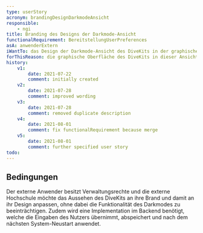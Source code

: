 ```yaml
---
type: userStory
acronym: brandingDesignDarkmodeAnsicht
responsible:
    - ngi
title: Branding des Designs der Darkmode-Ansicht
functionalRequirement: BereitstellungUserPreferences
asA: anwenderExtern
iWantTo: das Design der Darkmode-Ansicht des DiveKits in der graphischen Oberfläche ändern
forThisReason: die graphische Oberfläche des DiveKits in dieser Ansicht an die Farben meiner Hochschule angepasst sind
history:
    v1:
        date: 2021-07-22
        comment: initially created
    v2:
        date: 2021-07-28
        comment: improved wording
    v3:
        date: 2021-07-28
        comment: removed duplicate description
    v4:
        date: 2021-08-01
        comment: fix functionalRequirement because merge
    v5:
        date: 2021-08-01
        comment: further specified user story
todo: 
---
```


## Bedingungen
Der externe Anwender besitzt Verwaltungsrechte und die externe Hochschule möchte das Aussehen des DiveKits an ihre Brand und damit an ihr Design anpassen, ohne dabei die Funktionalität des Darkmodes zu beeinträchtigen. Zudem wird eine Implementation im Backend benötigt, welche die Eingaben des Nutzers übernimmt, abspeichert und nach dem nächsten System-Neustart anwendet.
